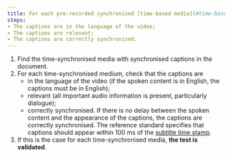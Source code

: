 ```yaml
---
title: For each pre-recorded synchronised [time-based media](#time-based-media-audio-video-and-synchronised) with [synchronised captions](#synchronised-captions-media-object), does at least one subtitle track meet these conditions?
steps:
- The captions are in the language of the video;
- The captions are relevant;
- The captions are correctly synchronised. 
---
```


1. Find the time-synchronised media with synchronised captions in the document.
2. For each time-synchronised medium, check that the captions are
	- in the language of the video (if the spoken content is in English, the captions must be in English); 
	- relevant (all important audio information is present, particularly dialogue);
	- correctly synchronised. If there is no delay between the spoken content and the appearance of the captions, the captions are correctly synchronised. The reference standard specifies that captions should appear within 100 ms of the [subtitle time stamp](#time-stamp).
3. If this is the case for each time-synchronised media, **the test is validated**.
